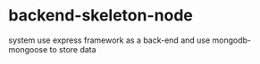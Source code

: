 # backend-skeleton-node
system use express framework as a back-end and use mongodb-mongoose to store data
